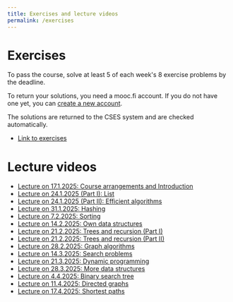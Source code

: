 ```yaml
---
title: Exercises and lecture videos
permalink: /exercises
---
```

    
# Exercises

To pass the course, solve at least 5 of each week's 8 exercise problems by the deadline.

To return your solutions, you need a mooc.fi account. If you do not have one yet, you can [create a new account](https://www.mooc.fi/en/sign-up).

The solutions are returned to the CSES system and are checked automatically.

* [Link to exercises](https://cses.fi/dsa25k/list/)

# Lecture videos

* [Lecture on 17.1.2025: Course arrangements and Introduction](https://www.helsinki.fi/fi/unitube/video/98ef8827-74eb-4a56-9d54-f64e3c80d4d0)
* [Lecture on 24.1.2025 (Part I): List](https://www.helsinki.fi/fi/unitube/video/06a8e96b-cfbb-4bf3-b02d-f0308ab512ba)
* [Lecture on 24.1.2025 (Part II): Efficient algorithms](https://www.helsinki.fi/fi/unitube/video/fc60c141-bacd-4fef-87b7-1882dc07a7cb)
* [Lecture on 31.1.2025: Hashing](https://www.helsinki.fi/fi/unitube/video/e77c8312-3ed9-4554-b25f-ec47d666f103)
* [Lecture on 7.2.2025: Sorting](https://www.helsinki.fi/fi/unitube/video/4bb9213e-8f4c-4f3c-a541-f75c89d35d14)
* [Lecture on 14.2.2025: Own data structures](https://www.helsinki.fi/fi/unitube/video/4d63a5f6-7808-4500-8ddb-e9426875270b)
* [Lecture on 21.2.2025: Trees and recursion (Part I)](https://www.helsinki.fi/fi/unitube/video/85284e2a-05a1-498b-9c6f-3c3a64fd8b29)
* [Lecture on 21.2.2025: Trees and recursion (Part II)](https://www.helsinki.fi/fi/unitube/video/0d22a03d-c582-4ea6-afe5-a5fba0ba8d29)
* [Lecture on 28.2.2025: Graph algorithms](https://www.helsinki.fi/fi/unitube/video/6087a2b2-c9de-4df6-94d7-5969071e9287)
* [Lecture on 14.3.2025: Search problems](https://www.helsinki.fi/fi/unitube/video/64b4a7c5-5b0f-481a-8ac0-78ab166b19d0)
* [Lecture on 21.3.2025: Dynamic programming](https://www.helsinki.fi/fi/unitube/video/6eb9cd04-7d4a-4d52-8c96-4be822f3571c)
* [Lecture on 28.3.2025: More data structures](https://www.helsinki.fi/fi/unitube/video/fd5f401c-54f3-470d-b312-9921a2d0a468)
* [Lecture on 4.4.2025: Binary search tree](https://www.helsinki.fi/fi/unitube/video/268c27b6-d536-4b3b-8eb0-7a4ae1f3b90d)
* [Lecture on 11.4.2025: Directed graphs](https://www.helsinki.fi/fi/unitube/video/1e48d48f-892f-475a-a6e5-7a147071cd2c)
* [Lecture on 17.4.2025: Shortest paths](https://www.helsinki.fi/fi/unitube/video/2da3edaf-0e44-4137-aa8f-7315d12741dc)

 
